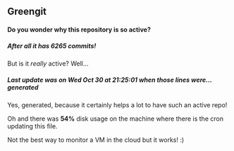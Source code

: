 ## Greengit

#### Do you wonder why this repository is so active?

##### After all it has 6265 commits!

But is it *really* active? Well...

##### Last update was on Wed Oct 30 at 21:25:01 when those lines were... generated

Yes, generated, because it certainly helps a lot to have such an active repo!

Oh and there was **54%** disk usage on the machine
where there is the cron updating this file.

Not the best way to monitor a VM in the cloud but it works! :)
